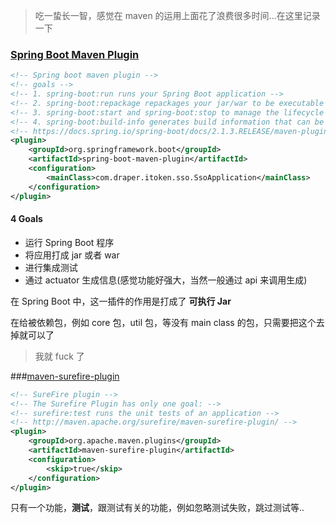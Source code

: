 > 吃一蛰长一智，感觉在 maven 的运用上面花了浪费很多时间...在这里记录一下



### [Spring Boot Maven Plugin](https://docs.spring.io/spring-boot/docs/2.1.3.RELEASE/maven-plugin/)

```xml
<!-- Spring boot maven plugin -->
<!-- goals -->
<!-- 1. spring-boot:run runs your Spring Boot application -->
<!-- 2. spring-boot:repackage repackages your jar/war to be executable -->
<!-- 3. spring-boot:start and spring-boot:stop to manage the lifecycle of your Spring Boot application (i.e. for integration tests) -->
<!-- 4. spring-boot:build-info generates build information that can be used by the Actuator -->
<!-- https://docs.spring.io/spring-boot/docs/2.1.3.RELEASE/maven-plugin/ -->
<plugin>
    <groupId>org.springframework.boot</groupId>
    <artifactId>spring-boot-maven-plugin</artifactId>
    <configuration>
        <mainClass>com.draper.itoken.sso.SsoApplication</mainClass>
    </configuration>
</plugin>
```

#### 4 Goals

* 运行 Spring Boot 程序
* 将应用打成 jar 或者 war
* 进行集成测试
* 通过 actuator 生成信息(感觉功能好强大，当然一般通过 api 来调用生成)



在 Spring Boot 中，这一插件的作用是打成了 **可执行 Jar**

在给被依赖包，例如 core 包，util 包，等没有 main class 的包，只需要把这个去掉就可以了

> 我就 fuck 了





###[maven-surefire-plugin](http://maven.apache.org/surefire/maven-surefire-plugin/)

``` xml
<!-- SureFire plugin -->
<!-- The Surefire Plugin has only one goal: -->
<!-- surefire:test runs the unit tests of an application -->
<!-- http://maven.apache.org/surefire/maven-surefire-plugin/ -->
<plugin>
    <groupId>org.apache.maven.plugins</groupId>
    <artifactId>maven-surefire-plugin</artifactId>
    <configuration>
        <skip>true</skip>
    </configuration>
</plugin>
```

只有一个功能，**测试**，跟测试有关的功能，例如忽略测试失败，跳过测试等..

